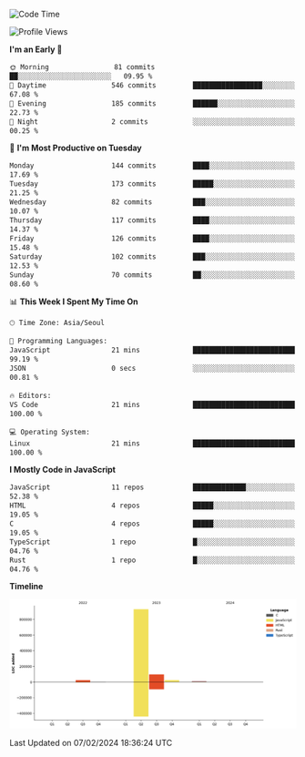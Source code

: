 <!--START_SECTION:waka-->
![Code Time](http://img.shields.io/badge/Code%20Time-44%20hrs%204%20mins-blue)

![Profile Views](http://img.shields.io/badge/Profile%20Views-0-blue)

**I'm an Early 🐤** 

```text
🌞 Morning                81 commits          ██░░░░░░░░░░░░░░░░░░░░░░░   09.95 % 
🌆 Daytime                546 commits         █████████████████░░░░░░░░   67.08 % 
🌃 Evening                185 commits         ██████░░░░░░░░░░░░░░░░░░░   22.73 % 
🌙 Night                  2 commits           ░░░░░░░░░░░░░░░░░░░░░░░░░   00.25 % 
```
📅 **I'm Most Productive on Tuesday** 

```text
Monday                   144 commits         ████░░░░░░░░░░░░░░░░░░░░░   17.69 % 
Tuesday                  173 commits         █████░░░░░░░░░░░░░░░░░░░░   21.25 % 
Wednesday                82 commits          ███░░░░░░░░░░░░░░░░░░░░░░   10.07 % 
Thursday                 117 commits         ████░░░░░░░░░░░░░░░░░░░░░   14.37 % 
Friday                   126 commits         ████░░░░░░░░░░░░░░░░░░░░░   15.48 % 
Saturday                 102 commits         ███░░░░░░░░░░░░░░░░░░░░░░   12.53 % 
Sunday                   70 commits          ██░░░░░░░░░░░░░░░░░░░░░░░   08.60 % 
```


📊 **This Week I Spent My Time On** 

```text
🕑︎ Time Zone: Asia/Seoul

💬 Programming Languages: 
JavaScript               21 mins             █████████████████████████   99.19 % 
JSON                     0 secs              ░░░░░░░░░░░░░░░░░░░░░░░░░   00.81 % 

🔥 Editors: 
VS Code                  21 mins             █████████████████████████   100.00 % 

💻 Operating System: 
Linux                    21 mins             █████████████████████████   100.00 % 
```

**I Mostly Code in JavaScript** 

```text
JavaScript               11 repos            █████████████░░░░░░░░░░░░   52.38 % 
HTML                     4 repos             █████░░░░░░░░░░░░░░░░░░░░   19.05 % 
C                        4 repos             █████░░░░░░░░░░░░░░░░░░░░   19.05 % 
TypeScript               1 repo              █░░░░░░░░░░░░░░░░░░░░░░░░   04.76 % 
Rust                     1 repo              █░░░░░░░░░░░░░░░░░░░░░░░░   04.76 % 
```



**Timeline**

![Lines of Code chart](https://raw.githubusercontent.com/project-dy/project-dy/main/assets/bar_graph.png)


 Last Updated on 07/02/2024 18:36:24 UTC
<!--END_SECTION:waka-->
